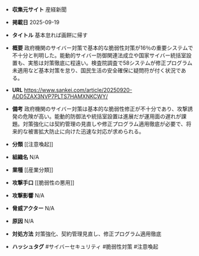 - **収集元サイト**
産経新聞

- **掲載日**
2025-09-19

- **タイトル**
基本怠れば画餅に帰す

- **概要**
政府機関のサイバー対策で基本的な脆弱性対策が16％の重要システムで不十分と判明した。能動的サイバー防御関連法成立や国家サイバー統括室設置も、実態は対策徹底に程遠い。検査院調査で58システムが修正プログラム未適用など基本対策を怠り、国民生活の安全確保に疑問符が付く状況である。

- **URL**
https://www.sankei.com/article/20250920-ADD5ZAX3NVP7PLTS7HAMXNKCWY/

- **備考**
政府機関のサイバー対策は基本的な脆弱性修正が不十分であり、攻撃誘発の危険が高い。能動的防御法や統括室設置は進展だが運用面の遅れが課題。対策強化には契約管理の見直しや修正プログラム適用徹底が必要で、将来的な被害拡大防止に向けた迅速な対応が求められる。

- **分類**
[[注意喚起]]

- **組織名**
N/A

- **業種**
[[産業分類]]

- **攻撃手口**
[[脆弱性の悪用]]

- **攻撃影響**
N/A

- **脅威アクター**
N/A

- **原因**
N/A

- **対処方法**
対策強化、契約管理見直し、修正プログラム適用徹底

- **ハッシュタグ**
#サイバーセキュリティ #脆弱性対策 #注意喚起
